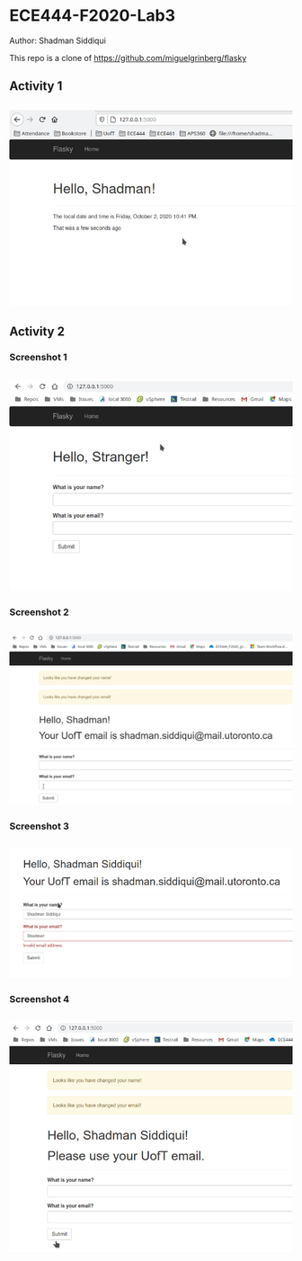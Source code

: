 # ECE444-F2020-Lab3
Author: Shadman Siddiqui

This repo is a clone of https://github.com/miguelgrinberg/flasky

## Activity 1
![Activity 1 picture](img/Activity_1.png)
---
## Activity 2
### Screenshot 1
![Activity 2 picture 1](img/Activity_2_1.png)
---
### Screenshot 2
![Activity 2 picture 2](img/Activity_2_2.png)
---
### Screenshot 3
![Activity 2 picture 3](img/Activity_2_3.png)
---
### Screenshot 4
![Activity 2 picture 4](img/Activity_2_4.png)
---
